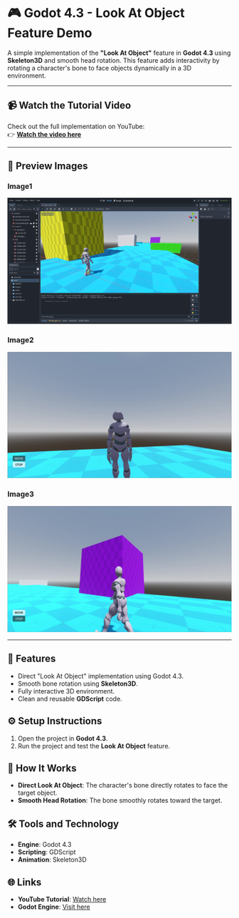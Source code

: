 # 🎮 **Godot 4.3 - Look At Object Feature Demo**  

A simple implementation of the **"Look At Object"** feature in **Godot 4.3** using **Skeleton3D** and smooth head rotation. This feature adds interactivity by rotating a character's bone to face objects dynamically in a 3D environment.  

---

## 📹 **Watch the Tutorial Video**  
Check out the full implementation on YouTube:  
👉 [**Watch the video here**](https://youtu.be/StnDXgDeMpM)  

---

## 📸 **Preview Images**  

### **Image1**  
![Object Interaction](https://github.com/Lakshman-YT/look-at-Godot/blob/main/images/image1.png)  

### **Image2**  
![Bone Rotation](https://github.com/Lakshman-YT/look-at-Godot/blob/main/images/image2.jpg)  

### **Image3**  
![Smooth Rotation](https://github.com/Lakshman-YT/look-at-Godot/blob/main/images/image3.jpg)  

---

## 🚀 **Features**  
- Direct "Look At Object" implementation using Godot 4.3.  
- Smooth bone rotation using **Skeleton3D**.  
- Fully interactive 3D environment.  
- Clean and reusable **GDScript** code.  

## ⚙️ Setup Instructions
1. Open the project in **Godot 4.3**.
2. Run the project and test the **Look At Object** feature.

## 🧩 How It Works
- **Direct Look At Object**: The character's bone directly rotates to face the target object.
- **Smooth Head Rotation**: The bone smoothly rotates toward the target.

## 🛠️ Tools and Technology
- **Engine**: Godot 4.3
- **Scripting**: GDScript
- **Animation**: Skeleton3D

## 🌐 Links
- **YouTube Tutorial**: [Watch here](https://youtu.be/StnDXgDeMpM)
- **Godot Engine**: [Visit here](https://godotengine.org/)

